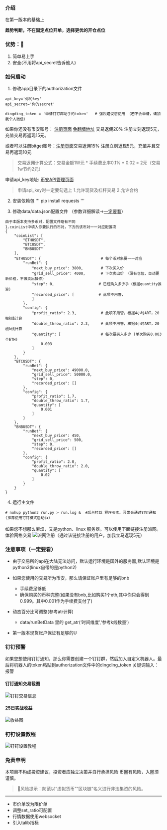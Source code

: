 ### 介绍
在第一版本的基础上

**趋势判断，不在固定点位开单，选择更优的开仓点位**


### 优势：🎉
1. 简单易上手
2. 安全(不用将api_secret告诉他人)


### 如何启动

1. 修改app目录下的authorization文件

```
api_key='你的key'
api_secret='你的secret'

dingding_token = '申请钉钉群助手的token'   # 强烈建议您使用 （若不会申请，请加我个人微信）
```

如果你还没有币安账号： [注册页面](https://accounts.maxweb.black/register?ref=1090320126)  [免翻墙地址](https://accounts.maxweb.black/register?ref=1090320126)
交易返佣20%  注册立刻返现5元，充值交易再返现15元。

或者可以注册bitget账号：[注册页面](https://www.kqgmpj.cn/zh-CN/referral/register?clacCode=X7730XAZ&from=%2Fzh-CN%2Fevents%2Freferral-all-program&source=events&utmSource=PremierInviter)交易返佣15% 注册立刻返现5元，充值并且交易再返现10元

>交易返佣计算公式：交易金额1W元 * 手续费比率0.1% * 0.02 = 2元（交易1w节约2元）

申请api_key地址: [币安API管理页面](https://www.binance.com/cn/usercenter/settings/api-management)
>申请api_key时一定要勾选上 
1.允许现货及杠杆交易 
2.允许合约 
2. 安装依赖包
'''
pip install requests
'''

3. 修改data/data.json配置文件  （参数详细解读->[一定要看](https://github.com/hengxuZ/binance-quantization/blob/master/dev-ReadMe.md)）
```
由于本版本支持多币对，配置文件略有不同
1.coinList中填入你要执行的币对，下方的该币对一一对应配置项
{
    "coinList": [
        "ETHUSDT",
        "BTCUSDT",
        "BNBUSDT"
    ],
    "ETHUSDT": {                           # 每个币对象要一一对应
        "runBet": {
            "next_buy_price": 3800,        # 下次买入价
            "grid_sell_price": 4000,       # 下次卖出价 （没有仓位，自动更新价格，不做卖出操作）
            "step": 0,                    # 已经购入多少手（根据quantity推算）
            "recorded_price": [           # 此项不用管，
            ]
        },
        "config": {
            "profit_ratio": 2.3,           # 此项不用管，根据4小时ART，20根k线计算
            "double_throw_ratio": 2.3,     # 此项不用管，根据4小时ART，20根k线计算
            "quantity": [                  # 每次要买入多少 (单次购买0.003个ETH)
                0.003
            ]
        }
    },
    "BTCUSDT": {
        "runBet": {
            "next_buy_price": 49000.0,
            "grid_sell_price": 50000.0,
            "step": 0,
            "recorded_price": []
        },
        "config": {
            "profit_ratio": 1.7,
            "double_throw_ratio": 1.7,
            "quantity": [
                0.001
            ]
        }
    },
    "BNBUSDT": {
        "runBet": {
            "next_buy_price": 450,
            "grid_sell_price": 500,
            "step": 0,
            "recorded_price": []
        },
        "config": {
            "profit_ratio": 2.0,
            "double_throw_ratio": 2.0,
            "quantity": [
                0.02
            ]
        }
    }
}
```

4. 运行主文件
```
# nohup python3 run.py > run.log &  #后台挂载 程序买卖、异常会通过钉钉通知(推荐使用钉钉模式启动👍)
```


如果您不想那么麻烦，又是python、linux 服务器。可以使用下面链接注册派网。体验网格交易
![派网注册](https://www.pionex.cc/zh-CN/sign/ref/gP7byIO9)（通过该链接注册的用户，加我立马返现5元）

### 注意事项（一定要看）
- 由于交易所的api在大陆无法访问，默认运行环境是国外的服务器,默认环境是python3(linux自带的是python2)

- 如果您使用的交易所为币安，那么请保证账户里有足够的bnb
    - 手续费足够低
    - 确保购买的币种完整(如果没有bnb,比如购买1个eth,其中你只会得到0.999。其中0.001作为手续费支付了)

- 动态百分比可调整(参考atr计算)
    - data/runBetData 里的 get_atr(‘时间维度’,‘参考k线数量’)

- 第一版本现货账户保证有足够的U
   
### 钉钉预警

如果您想使用钉钉通知，那么你需要创建一个钉钉群，然后加入自定义机器人。最后将机器人的token粘贴到authorization文件中的dingding_token
关键词输入：报警

#### 钉钉通知交易截图

![钉钉交易信息](https://s3.ax1x.com/2021/02/01/yZSi1x.jpg)
#### 25日实战收益
![收益图](https://s3.ax1x.com/2021/02/01/yVzytA.jpg)

### 钉钉设置教程
![钉钉设置教程](https://s3.ax1x.com/2021/01/08/suMVIK.png)


### 免责申明
本项目不构成投资建议，投资者应独立决策并自行承担风险
币圈有风险，入圈须谨慎。

> 🚫风险提示：防范以“虚拟货币”“区块链”名义进行非法集资的风险。

---
- 市价单改为限价单
- 调整set_ratio可配置
- 行情数据使用websocket
- 引入talib指标
